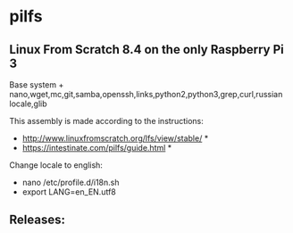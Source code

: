# pilfs

## Linux From Scratch 8.4 on the only Raspberry Pi 3
Base system + nano,wget,mc,git,samba,openssh,links,python2,python3,grep,curl,russian locale,glib

This assembly is made according to the instructions:

* http://www.linuxfromscratch.org/lfs/view/stable/ *
* https://intestinate.com/pilfs/guide.html *

Change locale to english:
* nano /etc/profile.d/i18n.sh
* export LANG=en_EN.utf8

## Releases:

